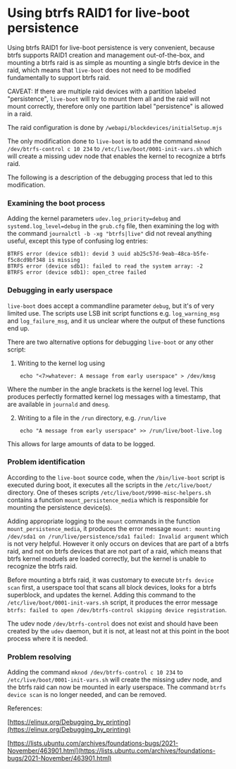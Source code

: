 # Using btrfs RAID1 for live-boot persistence 

Using btrfs RAID1 for live-boot persistence is very convenient, because btrfs 
supports RAID1 creation and management out-of-the-box, and mounting a btrfs 
raid is as simple as mounting a single btrfs device in the raid, which means 
that `live-boot` does not need to be modified fundamentally to support btrfs raid.

CAVEAT: If there are multiple raid devices with a partition labeled 
"persistence", `live-boot` will try to mount them all and the raid will not 
mount correctly, therefore only one partition label "persistence" is allowed in 
a raid.

The raid configuration is done by `/webapi/blockdevices/initialSetup.mjs`

The only modification done to `live-boot` is to add the command
`mknod /dev/btrfs-control c 10 234` to `/etc/live/boot/0001-init-vars.sh` 
which will create a missing udev node that enables the kernel to recognize
a btrfs raid.

The following is a description of the debugging process that led to this
modification.

### Examining the boot process

Adding the kernel parameters `udev.log_priority=debug` and 
`systemd.log_level=debug` in the `grub.cfg` file, then examining the log with 
the command `journalctl -b -xg "btrfs|live"` did not reveal anything useful, 
except this type of confusing log entries:
```
BTRFS error (device sdb1): devid 3 uuid ab25c57d-9eab-48ca-b5fe-f5c8cd9bf348 is missing
BTRFS error (device sdb1): failed to read the system array: -2
BTRFS error (device sdb1): open_ctree failed
```

### Debugging in early userspace

`live-boot` does accept a commandline parameter `debug`, but it's of very 
limited use. The scripts use LSB init script functions e.g. 
`log_warning_msg` and `log_failure_msg`, and it us unclear where the output
of these functions end up.

There are two alternative options for debugging `live-boot` or any other script:

1. Writing to the kernel log using
```
    echo "<7>whatever: A message from early userspace" > /dev/kmsg
```
Where the number in the angle brackets is the kernel log level. This produces 
perfectly formatted kernel log messages with a timestamp, that are available 
in `journald` and `dmesg`.

2. Writing to a file in the `/run` directory, e.g. `/run/live` 
```
    echo "A message from early userspace" >> /run/live/boot-live.log
```
This allows for large amounts of data to be logged.

### Problem identification

According to the `live-boot` source code, when the `/bin/live-boot` script 
is executed during boot, it executes all the scripts in the `/etc/live/boot/` 
directory. One of theses scripts `/etc/live/boot/9990-misc-helpers.sh` 
contains a function `mount_persistence_media` which is responsible for 
mounting the persistence device(s).

Adding appropriate logging to the `mount` commands in the function 
`mount_persistence_media`, it produces the error message 
`mount: mounting /dev/sda1 on /run/live/persistence/sda1 failed: Invalid argument` 
which is not very helpful. However it only occurs on devices that are part of a 
btrfs raid, and not on btrfs devices that are not part of a raid, which means 
that btrfs kernel moduels are loaded correctly, but the kernel is unable to
recognize the btrfs raid.

Before mounting a btrfs raid, it was customary to execute 
`btrfs device scan` first, a userspace tool that scans all block devices, 
looks for a btrfs superblock, and updates the kernel. Adding this command to 
the `/etc/live/boot/0001-init-vars.sh` script, it produces the error message 
`btrfs: failed to open /dev/btrfs-control skipping device registration`.

The udev node `/dev/btrfs-control` does not exist and should have been created 
by the `udev` daemon, but it is not, at least not at this point in the boot 
process where it is needed.  

### Problem resolving

Adding the command `mknod /dev/btrfs-control c 10 234` to 
`/etc/live/boot/0001-init-vars.sh` will create the missing udev node, and 
the btrfs raid can now be mounted in early userspace. The command 
`btrfs device scan` is no longer needed, and can be removed.

References:

[https://elinux.org/Debugging_by_printing](https://elinux.org/Debugging_by_printing)

[https://lists.ubuntu.com/archives/foundations-bugs/2021-November/463901.html](https://lists.ubuntu.com/archives/foundations-bugs/2021-November/463901.html)
